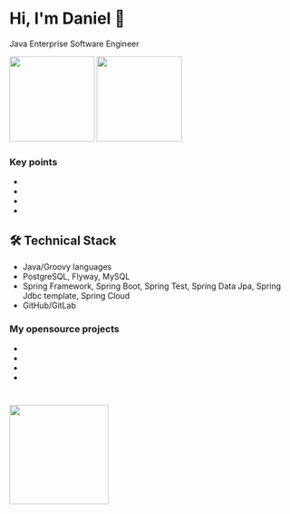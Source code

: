 # Hi, I'm Daniel 👋
Java Enterprise Software Engineer

<p align='left'>
   <a href="https://github-readme-stats.vercel.app/api?username=Ethiqque&show_icons=true&count_private=true"><img
           height=150
           src="https://github-readme-stats.vercel.app/api?username=Ethiqque&show_icons=true&count_private=true"/></a>
   <a href="https://github.com/Ethiqque/github-readme-stats">
       <img height=150 src="https://github-readme-stats.vercel.app/api/top-langs/?username=Ethiqque&layout=compact"/></a>
</p>
 

### Key points
*
*   
*   
*   

## 🛠 Technical Stack
*   Java/Groovy languages
*   PostgreSQL, Flyway, MySQL
*   Spring Framework, Spring Boot, Spring Test, Spring Data Jpa, Spring Jdbc template, Spring Cloud 
*   GitHub/GitLab

### My opensource projects
*
*
*
*


<div align="left" style="margin: 40px 0">
   <a href="https://github.com/romankh3/github-profile-views-counter">
       <img width="175px" src="https://komarev.com/ghpvc/?username=romankh3&color=DE002D">
   </a>
</div>
